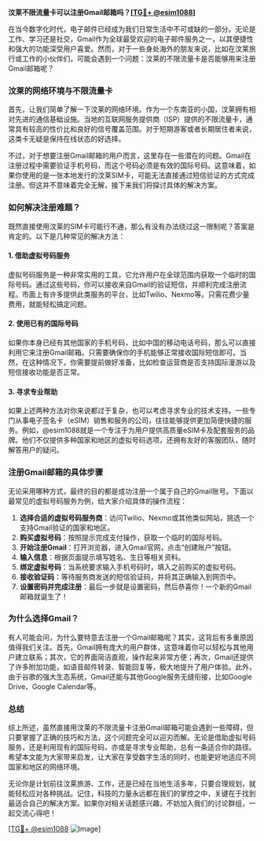 **汶莱不限流量卡可以注册Gmail邮箱吗？[[TG💪+ @esim1088](https://t.me/s/esim1088)]**

在当今数字化时代，电子邮件已经成为我们日常生活中不可或缺的一部分。无论是工作、学习还是社交，Gmail作为全球最受欢迎的电子邮件服务之一，以其便捷性和强大的功能深受用户喜爱。然而，对于一些身处海外的朋友来说，比如在汶莱旅行或工作的小伙伴们，可能会遇到一个问题：汶莱的不限流量卡是否能够用来注册Gmail邮箱呢？

### **汶莱的网络环境与不限流量卡**

首先，让我们简单了解一下汶莱的网络环境。作为一个东南亚的小国，汶莱拥有相对先进的通信基础设施。当地的互联网服务提供商（ISP）提供的不限流量卡，通常具有较高的性价比和良好的信号覆盖范围。对于短期游客或者长期居住者来说，这类卡无疑是保持在线状态的好选择。

不过，对于想要注册Gmail邮箱的用户而言，这里存在一些潜在的问题。Gmail在注册过程中需要验证手机号码，而这个号码必须是有效的国际号码。这意味着，如果你使用的是一张本地发行的汶莱SIM卡，可能无法直接通过短信验证的方式完成注册。但这并不意味着完全无解，接下来我们将探讨具体的解决方案。

### **如何解决注册难题？**

既然直接使用汶莱的SIM卡可能行不通，那么有没有办法绕过这一限制呢？答案是肯定的。以下是几种常见的解决方法：

#### **1. 借助虚拟号码服务**
虚拟号码服务是一种非常实用的工具，它允许用户在全球范围内获取一个临时的国际号码。通过这些号码，你可以接收来自Gmail的验证短信，并顺利完成注册流程。市面上有许多提供此类服务的平台，比如Twilio、Nexmo等。只需花费少量费用，就能轻松搞定问题。

#### **2. 使用已有的国际号码**
如果你本身已经有其他国家的手机号码，比如中国的移动电话号码，那么可以直接利用它来注册Gmail邮箱。只需要确保你的手机能够正常接收国际短信即可。当然，在这种情况下，你需要提前做好准备，比如检查运营商是否支持国际漫游以及短信接收功能是否正常。

#### **3. 寻求专业帮助**
如果上述两种方法对你来说都过于复杂，也可以考虑寻求专业的技术支持。一些专门从事电子签名卡（eSIM）销售和服务的公司，往往能够提供更加简便快捷的服务。例如，@esim1088就是一个专注于为用户提供高质量eSIM卡及配套服务的品牌。他们不仅提供多种国家和地区的虚拟号码选项，还拥有友好的客服团队，随时解答用户的疑问。

### **注册Gmail邮箱的具体步骤**

无论采用哪种方式，最终的目的都是成功注册一个属于自己的Gmail账号。下面以最常见的虚拟号码服务为例，给大家介绍具体的操作流程：

1. **选择合适的虚拟号码服务商**：访问Twilio、Nexmo或其他类似网站，挑选一个支持Gmail验证的国家和地区。
2. **购买虚拟号码**：按照提示完成支付操作，获取一个临时的国际号码。
3. **开始注册Gmail**：打开浏览器，进入Gmail官网，点击“创建账户”按钮。
4. **输入信息**：根据页面提示填写姓名、生日等相关资料。
5. **绑定虚拟号码**：当系统要求输入手机号码时，填入之前购买的虚拟号码。
6. **接收验证码**：等待服务商发送的短信验证码，并将其正确输入到网页中。
7. **设置密码并完成注册**：最后一步就是设置密码，然后恭喜你！一个新的Gmail邮箱就诞生了！

### **为什么选择Gmail？**

有人可能会问，为什么要特意去注册一个Gmail邮箱呢？其实，这背后有多重原因值得我们关注。首先，Gmail拥有庞大的用户群体，这意味着你可以轻松与其他用户建立联系；其次，它的界面简洁直观，操作起来非常方便；再次，Gmail还提供了许多附加功能，如语音邮件转录、智能回复等，极大地提升了用户体验。此外，由于谷歌的强大生态系统，Gmail还能与其他Google服务无缝衔接，比如Google Drive、Google Calendar等。

### **总结**

综上所述，虽然直接用汶莱的不限流量卡注册Gmail邮箱可能会遇到一些障碍，但只要掌握了正确的技巧和方法，这个问题完全可以迎刃而解。无论是借助虚拟号码服务，还是利用现有的国际号码，亦或是寻求专业帮助，总有一条适合你的路径。希望本文能为大家带来启发，让大家在享受数字生活的同时，也能更好地适应不同国家和地区的网络环境。

无论你是计划前往汶莱旅游、工作，还是已经在当地生活多年，只要合理规划，就能轻松应对各种挑战。记住，科技的力量永远都在我们的掌控之中，关键在于找到最适合自己的解决方案。如果你对相关话题感兴趣，不妨加入我们的讨论群组，一起交流心得吧！

[[TG💪+ @esim1088](https://t.me/s/esim1088) ![Image](https://i.postimg.cc/4NQfJmqS/Snipaste-2025-05-13-00-14-12.png)]